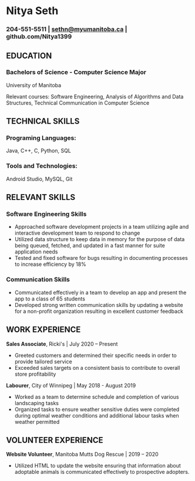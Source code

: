 # Nitya Seth

### 204-551-5511 | sethn@myumanitoba.ca | github.com/Nitya1399

## EDUCATION
### Bachelors of Science - Computer Science Major
University of Manitoba

Relevant courses: Software Engineering, Analysis of Algorithms and Data Structures, Technical Communication in Computer Science

## TECHNICAL SKILLS
### Programing Languages: 
Java, C++, C, Python, SQL
### Tools and Technologies:  
Android Studio, MySQL, Git

## RELEVANT SKILLS
### Software Engineering Skills
- Approached software development projects in a team utilizing agile and interactive development team to respond to change
- Utilized data structure to keep data in memory for the purpose of data being queued, fetched, and updated in a fast manner for suite application needs
- Tested and fixed software for bugs resulting in documenting processes to increase efficiency by 18%

### Communication Skills
- Communicated effectively in a team to develop an app and present the app to a class of 65 students
- Developed strong written communication skills by updating a website for a non-profit organization resulting in excellent customer feedback

## WORK EXPERIENCE
**Sales Associate**, Ricki's | July 2020 – Present
- Greeted customers and determined their specific needs in order to provide tailored service
- Exceeded sales targets on a consistent basis to contribute to overall store profitability

**Labourer**, City of Winnipeg | May 2018 - August 2019
- Worked as a team to determine schedule and completion of various landscaping tasks
- Organized tasks to ensure weather sensitive duties were completed during optimal weather conditions and additional labour tasks when weather permitted

## VOLUNTEER EXPERIENCE
**Website Volunteer**, Manitoba Mutts Dog Rescue | 2019 – 2020
- Utilized HTML to update the website ensuring that information about adoptable animals is communicated effectively to prospective adopters.
